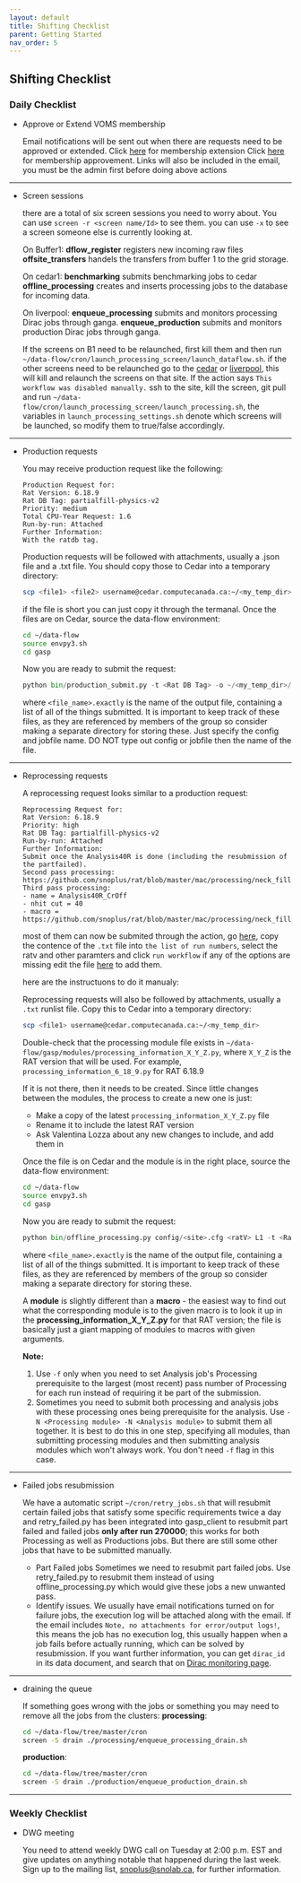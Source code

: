 ```yaml
---
layout: default
title: Shifting Checklist
parent: Getting Started
nav_order: 5
---
```


## **Shifting Checklist**

### Daily Checklist
* Approve or Extend VOMS membership

  Email notifications will be sent out when there are requests need to be approved or extended.
  Click [here](https://voms.gridpp.ac.uk:8443/voms/snoplus.snolab.ca/user/search.action) for membership extension
  Click [here](https://voms.gridpp.ac.uk:8443/voms/snoplus.snolab.ca/home/login.action) for membership approvement.
  Links will also be included in the email, you must be the admin first before doing above actions
  
------------------------------------------------------------------------------------------------------------------------------------------------------------
  

* Screen sessions

  there are a total of six screen sessions you need to worry about. You can use `screen -r <screen name/Id>` to see them. you can use `-x` to see a screen someone else is currently looking at.

  On Buffer1:
    **dflow_register** registers new incoming raw files
    **offsite_transfers** handels the transfers from buffer 1 to the grid storage.

  On cedar1:
    **benchmarking** submits benchmarking jobs to cedar
    **offline_processing** creates and inserts processing jobs to the database for incoming data.

  On liverpool:
    **enqueue_processing** submits and monitors processing Dirac jobs through ganga.
    **enqueue_production** submits and monitors production Dirac jobs through ganga.

  If the screens on B1 need to be relaunched, first kill them and then run `~/data-flow/cron/launch_processing_screen/launch_dataflow.sh`. 
  if the other screens need to be relaunched go to the [cedar](https://github.com/snoplus/data-flow/actions/workflows/start-screens-cedar.yml) or [liverpool](https://github.com/snoplus/data-flow/actions/workflows/start-screens-liverpool.yml), this will kill and relaunch the screens on that site. If the action says `This workflow was disabled manually.` ssh to the site, kill the screen, git pull and run `~/data-flow/cron/launch_processing_screen/launch_processing.sh`, the variables in `launch_processing_settings.sh` denote which screens will be launched, so modify them to true/false accordingly.
  
------------------------------------------------------------------------------------------------------------------------------------------------------------

* Production requests
  
  You may receive production request like the following:
  ```
  Production Request for:
  Rat Version: 6.18.9
  Rat DB Tag: partialfill-physics-v2
  Priority: medium
  Total CPU-Year Request: 1.6
  Run-by-run: Attached
  Further Information:
  With the ratdb tag.
  ```
  Production requests will be followed with attachments, usually a .json file and a .txt file. You should copy those to Cedar into a temporary directory:
  ```bash
  scp <file1> <file2> username@cedar.computecanada.ca:~/<my_temp_dir>
  ```
  if the file is short you can just copy it through the termanal. 
  Once the files are on Cedar, source the data-flow environment:
  ```bash
  cd ~/data-flow
  source envpy3.sh
  cd gasp
  ```
  Now you are ready to submit the request:
  ```python
  python bin/production_submit.py -t <Rat DB Tag> -o ~/<my_temp_dir>/<file_name>.exactly -L ~/<my_temp_dir>/<file_name>.txt config jobfile
  ```
  where `<file_name>.exactly` is the name of the output file, containing a list of all of the things submitted. It is important to keep track of these files, as they are referenced by members of the group so consider making a separate directory for storing these.
  Just specify the config and jobfile name. DO NOT type out config or jobfile then the name of the file. 
  
------------------------------------------------------------------------------------------------------------------------------------------------------------

* Reprocessing requests

  A reprocessing request looks similar to a production request:
  
  ```
  Reprocessing Request for:
  Rat Version: 6.18.9
  Priority: high
  Rat DB Tag: partialfill-physics-v2
  Run-by-run: Attached
  Further Information:
  Submit once the Analysis40R is done (including the resubmission of the partfailed).
  Second pass processing: https://github.com/snoplus/rat/blob/master/mac/processing/neck_fill/second_pass_processing.mac
  Third pass processing:
  - name = Analysis40R_CrOff
  - nhit cut = 40
  - macro = https://github.com/snoplus/rat/blob/master/mac/processing/neck_fill/third_pass_analysis_processing_classifier.mac
  ```
  most of them can now be submited through the action, go [here](https://github.com/snoplus/data-flow/actions/workflows/submit-reprocessing-list.yml), copy the contence of the `.txt` file into `the list of run numbers`, select the ratv and other paramters and click `run workflow`
  if any of the options are missing edit the file [here](https://github.com/snoplus/data-flow/blob/master/.github/workflows/submit-reprocessing-list.yml) to add them.

  here are the instructuons to do it manualy:

  Reprocessing requests will also be followed by attachments, usually a `.txt` runlist file. Copy this to Cedar into a temporary directory:
  ```bash
  scp <file1> username@cedar.computecanada.ca:~/<my_temp_dir>
  ```
  Double-check that the processing module file exists in `~/data-flow/gasp/modules/processing_information_X_Y_Z.py`, where `X_Y_Z` is the RAT version that will be used. For example, `processing_information_6_18_9.py` for RAT 6.18.9
  
  If it is not there, then it needs to be created. Since little changes between the modules, the process to create a new one is just:
  - Make a copy of the latest `processing_information_X_Y_Z.py` file
  - Rename it to include the latest RAT version
  - Ask Valentina Lozza about any new changes to include, and add them in
  
  Once the file is on Cedar and the module is in the right place, source the data-flow environment:
  ```bash
  cd ~/data-flow
  source envpy3.sh
  cd gasp
  ```
  Now you are ready to submit the request:
  ```python
  python bin/offline_processing.py config/<site>.cfg <ratV> L1 -t <Rat DB Tag> -N <Second Pass Module> -N <Third Pass Module>  -L ~/<my_temp_dir>/<file_name>.txt -o ~/<my_temp_dir>/<file_name>.exactly`
  ```
  where `<file_name>.exactly` is the name of the output file, containing a list of all of the things submitted. It is important to keep track of these files, as they are referenced by members of the group so consider making a separate directory for storing these.
  
  A **module** is slightly different than a **macro** - the easiest way to find out what the corresponding module is to the given macro is to look it up in the **processing_information_X_Y_Z.py** for that RAT version; the file is basically just a giant mapping of modules to macros with given arguments.
  
  **Note:**
  1. Use `-f` only when you need to set Analysis job's Processing prerequisite to the largest (most recent) pass number of Processing for each run instead of requiring it be part of      the submission.
  2. Sometimes you need to submit both processing and analysis jobs with these processing ones being prerequisite for the analysis. Use `-N <Processing module> -N <Analysis module>`      to submit them all together. It is best to do this in one step, specifying all modules, than submitting processing modules and then submitting analysis modules which won't always work. 
  You don't need `-f` flag in this case.

------------------------------------------------------------------------------------------------------------------------------------------------------------

* Failed jobs resubmission

  We have a automatic script `~/cron/retry_jobs.sh` that will resubmit certain failed jobs that satisfy some specific requirements twice a day and retry_failed.py has been integrated   into gasp_client to resubmit part failed and failed jobs **only after run 270000**; this works for both Processing as well as Productions jobs. But there are still some other jobs that have to be submitted manually.
  * Part Failed jobs
    Sometimes we need to resubmit part failed jobs. Use retry_failed.py to resubmit them instead of using offline_processing.py which would give these jobs a new unwanted pass.
  * Identify issues.
    We usually have email notifications turned on for failure jobs, the execution log will be attached along with the email. If the email includes `Note, no attachments for error/output logs!`, this means the job has no execution log, this usually happen when a job fails before actually running, which can be solved by resubmission. If you want further information, you can get `dirac_id` in its data document, and search that on [Dirac monitoring page](https://dirac.gridpp.ac.uk:8443/DIRAC/).

------------------------------------------------------------------------------------------------------------------------------------------------------------

* draining the queue

  If something goes wrong with the jobs or something you may need to remove all the jobs from the clusters:
  **processing**:
  ```bash
  cd ~/data-flow/tree/master/cron
  screen -S drain ./processing/enqueue_processing_drain.sh
  ```  
  **production**:

  ```bash
  cd ~/data-flow/tree/master/cron
  screen -S drain ./production/enqueue_production_drain.sh
  ```

------------------------------------------------------------------------------------------------------------------------------------------------------------

### Weekly Checklist
* DWG meeting

  You need to attend weekly DWG call on Tuesday at 2:00 p.m. EST and give updates on anything notable that happened during the last week. Sign up to the mailing list, snoplus@snolab.ca, for further information.  
